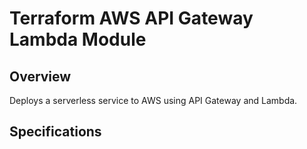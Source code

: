 Terraform AWS API Gateway Lambda Module
=======================================

## Overview

Deploys a serverless service to AWS using API Gateway and Lambda.

## Specifications
